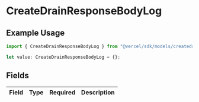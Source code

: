 # CreateDrainResponseBodyLog

## Example Usage

```typescript
import { CreateDrainResponseBodyLog } from "@vercel/sdk/models/createdrainop.js";

let value: CreateDrainResponseBodyLog = {};
```

## Fields

| Field       | Type        | Required    | Description |
| ----------- | ----------- | ----------- | ----------- |